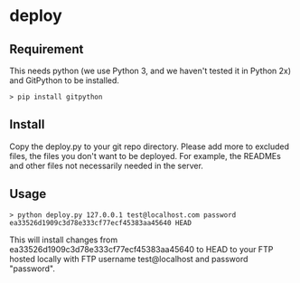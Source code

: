 # deploy

## Requirement

This needs python (we use Python 3, and we haven't tested it in Python 2x) and GitPython to be installed.

```shell
> pip install gitpython
```

## Install

Copy the deploy.py to your git repo directory. Please add more to excluded files, the files you don't want to be deployed. For example, the READMEs and other files not necessarily needed in the server.

## Usage

```shell
> python deploy.py 127.0.0.1 test@localhost.com password ea33526d1909c3d78e333cf77ecf45383aa45640 HEAD
```

This will install changes from ea33526d1909c3d78e333cf77ecf45383aa45640 to HEAD to your FTP hosted locally with FTP username test@localhost and password "password".
